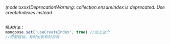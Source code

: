 ######  (node:xxxx)DeprecationWarning: collection.ensureIndex is deprecated. Use createIndexes instead

```js
解决方法：
mongoose.set('useCreateIndex', true) //加上这个
//奇葩错误，有时出现有时没有
```

